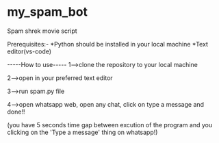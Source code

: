 # my_spam_bot
 Spam shrek movie script


Prerequisites:-
*Python should be installed in your local machine
*Text editor(vs-code)

-----How to use-----
1-->clone the repository to your local machine

2-->open in your preferred text editor

3-->run spam.py file

4-->open whatsapp web, open any chat, click on type a message and done!!

(you have 5 seconds time gap between excution of the program and you clicking on the 'Type a message' thing on whatsapp!) 
